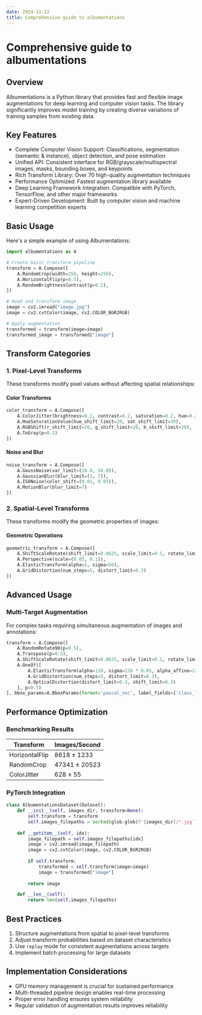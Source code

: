```yaml
---
date: 2024-12-22
title: Comprehensive guide to albumentations
---
```


# Comprehensive guide to albumentations

## Overview

Albumentations is a Python library that provides fast and flexible image augmentations for deep learning and computer vision tasks. The library significantly improves model training by creating diverse variations of training samples from existing data.

## Key Features

* Complete Computer Vision Support: Classifications, segmentation (semantic & instance), object detection, and pose estimation
* Unified API: Consistent interface for RGB/grayscale/multispectral images, masks, bounding boxes, and keypoints
* Rich Transform Library: Over 70 high-quality augmentation techniques
* Performance Optimized: Fastest augmentation library available
* Deep Learning Framework Integration: Compatible with PyTorch, TensorFlow, and other major frameworks
* Expert-Driven Development: Built by computer vision and machine learning competition experts

## Basic Usage

Here's a simple example of using Albumentations:

```python
import albumentations as A

# Create basic transform pipeline
transform = A.Compose([
    A.RandomCrop(width=256, height=256),
    A.HorizontalFlip(p=0.5),
    A.RandomBrightnessContrast(p=0.2),
])

# Read and transform image
image = cv2.imread("image.jpg")
image = cv2.cvtColor(image, cv2.COLOR_BGR2RGB)

# Apply augmentation
transformed = transform(image=image)
transformed_image = transformed["image"]
```

## Transform Categories

### 1. Pixel-Level Transforms

These transforms modify pixel values without affecting spatial relationships:

#### Color Transforms

```python
color_transform = A.Compose([
    A.ColorJitter(brightness=0.2, contrast=0.2, saturation=0.2, hue=0.2),
    A.HueSaturationValue(hue_shift_limit=20, sat_shift_limit=30),
    A.RGBShift(r_shift_limit=20, g_shift_limit=20, b_shift_limit=20),
    A.ToGray(p=0.2)
])
```

#### Noise and Blur

```python
noise_transform = A.Compose([
    A.GaussNoise(var_limit=(10.0, 50.0)),
    A.GaussianBlur(blur_limit=(3, 7)),
    A.ISONoise(color_shift=(0.01, 0.05)),
    A.MotionBlur(blur_limit=7)
])
```

### 2. Spatial-Level Transforms

These transforms modify the geometric properties of images:

#### Geometric Operations

```python
geometric_transform = A.Compose([
    A.ShiftScaleRotate(shift_limit=0.0625, scale_limit=0.1, rotate_limit=45),
    A.Perspective(scale=(0.05, 0.1)),
    A.ElasticTransform(alpha=1, sigma=50),
    A.GridDistortion(num_steps=5, distort_limit=0.3)
])
```

## Advanced Usage

### Multi-Target Augmentation

For complex tasks requiring simultaneous augmentation of images and annotations:

```python
transform = A.Compose([
    A.RandomRotate90(p=0.5),
    A.Transpose(p=0.5),
    A.ShiftScaleRotate(shift_limit=0.0625, scale_limit=0.1, rotate_limit=45),
    A.OneOf([
        A.ElasticTransform(alpha=120, sigma=120 * 0.05, alpha_affine=120 * 0.03),
        A.GridDistortion(num_steps=5, distort_limit=0.3),
        A.OpticalDistortion(distort_limit=0.3, shift_limit=0.3)
    ], p=0.3)
], bbox_params=A.BboxParams(format='pascal_voc', label_fields=['class_labels']))
```

## Performance Optimization

### Benchmarking Results

| Transform | Images/Second |
|-----------|--------------|
| HorizontalFlip | 8618 ± 1233 |
| RandomCrop | 47341 ± 20523 |
| ColorJitter | 628 ± 55 |

### PyTorch Integration

```python
class AlbumentationsDataset(Dataset):
    def __init__(self, images_dir, transform=None):
        self.transform = transform
        self.images_filepaths = sorted(glob.glob(f'{images_dir}/*.jpg'))
        
    def __getitem__(self, idx):
        image_filepath = self.images_filepaths[idx]
        image = cv2.imread(image_filepath)
        image = cv2.cvtColor(image, cv2.COLOR_BGR2RGB)
        
        if self.transform:
            transformed = self.transform(image=image)
            image = transformed["image"]
        
        return image

    def __len__(self):
        return len(self.images_filepaths)
```

## Best Practices

1. Structure augmentations from spatial to pixel-level transforms
2. Adjust transform probabilities based on dataset characteristics
3. Use `replay` mode for consistent augmentations across targets
4. Implement batch processing for large datasets

## Implementation Considerations

* GPU memory management is crucial for sustained performance
* Multi-threaded pipeline design enables real-time processing
* Proper error handling ensures system reliability
* Regular validation of augmentation results improves reliability